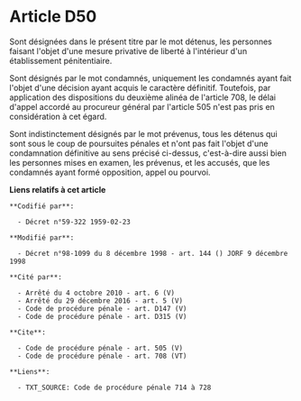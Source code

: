 # Article D50

Sont désignées dans le présent titre par le mot détenus, les personnes faisant l'objet d'une mesure privative de liberté à
l'intérieur d'un établissement pénitentiaire. 

Sont désignés par le mot condamnés, uniquement les condamnés ayant fait l'objet d'une décision ayant acquis le caractère
définitif. Toutefois, par application des dispositions du deuxième alinéa de l'article 708, le délai d'appel accordé au
procureur général par l'article 505 n'est pas pris en considération à cet égard. 

Sont indistinctement désignés par le mot prévenus, tous les détenus qui sont sous le coup de poursuites pénales et n'ont pas
fait l'objet d'une condamnation définitive au sens précisé ci-dessus, c'est-à-dire aussi bien les personnes mises en examen,
les prévenus, et les accusés, que les condamnés ayant formé opposition, appel ou pourvoi.

**Liens relatifs à cet article**

	**Codifié par**:

	  - Décret n°59-322 1959-02-23

	**Modifié par**:

	  - Décret n°98-1099 du 8 décembre 1998 - art. 144 () JORF 9 décembre 1998

	**Cité par**:

	  - Arrêté du 4 octobre 2010 - art. 6 (V)
	  - Arrêté du 29 décembre 2016 - art. 5 (V)
	  - Code de procédure pénale - art. D147 (V)
	  - Code de procédure pénale - art. D315 (V)

	**Cite**:

	  - Code de procédure pénale - art. 505 (V)
	  - Code de procédure pénale - art. 708 (VT)

	**Liens**:

	  - TXT_SOURCE: Code de procédure pénale 714 à 728

